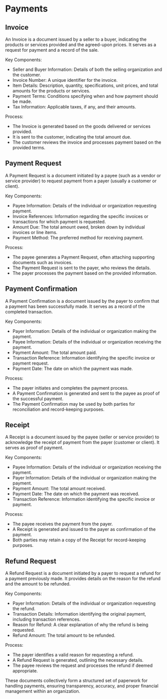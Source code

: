 # Payments

## Invoice

An Invoice is a document issued by a seller to a buyer, indicating the products or services provided and the agreed-upon prices. It serves as a request for payment and a record of the sale.

Key Components:

* Seller and Buyer Information: Details of both the selling organization and the customer.
* Invoice Number: A unique identifier for the invoice.
* Item Details: Description, quantity, specifications, unit prices, and total amounts for the products or services.
* Payment Terms: Conditions specifying when and how payment should be made.
* Tax Information: Applicable taxes, if any, and their amounts.

Process:

* The Invoice is generated based on the goods delivered or services provided.
* It is sent to the customer, indicating the total amount due.
* The customer reviews the invoice and processes payment based on the provided terms.

## Payment Request

A Payment Request is a document initiated by a payee (such as a vendor or service provider) to request payment from a payer (usually a customer or client).

Key Components:

* Payee Information: Details of the individual or organization requesting payment.
* Invoice References: Information regarding the specific invoices or transactions for which payment is requested.
* Amount Due: The total amount owed, broken down by individual invoices or line items.
* Payment Method: The preferred method for receiving payment.

Process:

* The payee generates a Payment Request, often attaching supporting documents such as invoices.
* The Payment Request is sent to the payer, who reviews the details.
* The payer processes the payment based on the provided information.

## Payment Confirmation

A Payment Confirmation is a document issued by the payer to confirm that a payment has been successfully made. It serves as a record of the completed transaction.

Key Components:

* Payer Information: Details of the individual or organization making the payment.
* Payee Information: Details of the individual or organization receiving the payment.
* Payment Amount: The total amount paid.
* Transaction Reference: Information identifying the specific invoice or payment request.
* Payment Date: The date on which the payment was made.

Process:

* The payer initiates and completes the payment process.
* A Payment Confirmation is generated and sent to the payee as proof of the successful payment.
* The Payment Confirmation may be used by both parties for reconciliation and record-keeping purposes.

## Receipt

A Receipt is a document issued by the payee (seller or service provider) to acknowledge the receipt of payment from the payer (customer or client). It serves as proof of payment.

Key Components:

* Payee Information: Details of the individual or organization receiving the payment.
* Payer Information: Details of the individual or organization making the payment.
* Payment Amount: The total amount received.
* Payment Date: The date on which the payment was received.
* Transaction Reference: Information identifying the specific invoice or payment.

Process:

* The payee receives the payment from the payer.
* A Receipt is generated and issued to the payer as confirmation of the payment.
* Both parties may retain a copy of the Receipt for record-keeping purposes.

## Refund Request

A Refund Request is a document initiated by a payer to request a refund for a payment previously made. It provides details on the reason for the refund and the amount to be refunded.

Key Components:

* Payer Information: Details of the individual or organization requesting the refund.
* Transaction Details: Information identifying the original payment, including transaction references.
* Reason for Refund: A clear explanation of why the refund is being requested.
* Refund Amount: The total amount to be refunded.

Process:

* The payer identifies a valid reason for requesting a refund.
* A Refund Request is generated, outlining the necessary details.
* The payee reviews the request and processes the refund if deemed appropriate.

These documents collectively form a structured set of paperwork for handling payments, ensuring transparency, accuracy, and proper financial management within an organization.